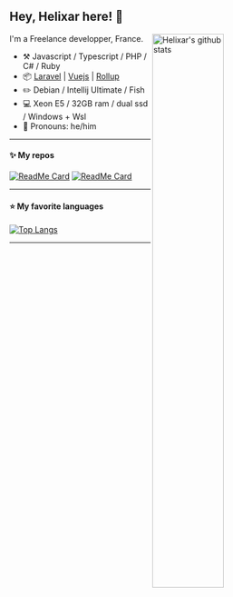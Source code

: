 ## Hey, Helixar here! :wave:

<img align="right" alt="Helixar's github stats" width="50%" src="https://github-readme-stats.vercel.app/api?username=Helixar&show_icons=true&theme=dracula">

I'm a Freelance developper, France.

-   :hammer_and_pick: Javascript / Typescript / PHP / C# / Ruby
-   :package: [Laravel](https://github.com/laravel) | [Vuejs](https://github.com/vuejs/vue) | [Rollup](https://github.com/rollup/rollup)
-   :pencil2: Debian / Intellij Ultimate / Fish
-   :computer: Xeon E5 / 32GB ram / dual ssd / Windows + Wsl    
-   :man: Pronouns: he/him

---

#### :sparkles: My repos

[![ReadMe Card](https://github-readme-stats.vercel.app/api/pin/?username=Helixar&repo=laravel-squeleton&theme=dracula)](https://github.com/Helixar/laravel-squeleton)
[![ReadMe Card](https://github-readme-stats.vercel.app/api/pin/?username=Helixar&repo=spotlight-typescript&theme=dracula)](https://github.com/Helixar/spotlight-typescript)

---

#### :star: My favorite languages
[![Top Langs](https://github-readme-stats.vercel.app/api/top-langs/?username=Helixar&layout=compact&theme=dracula)](https://github.com/Helixar/)

---
